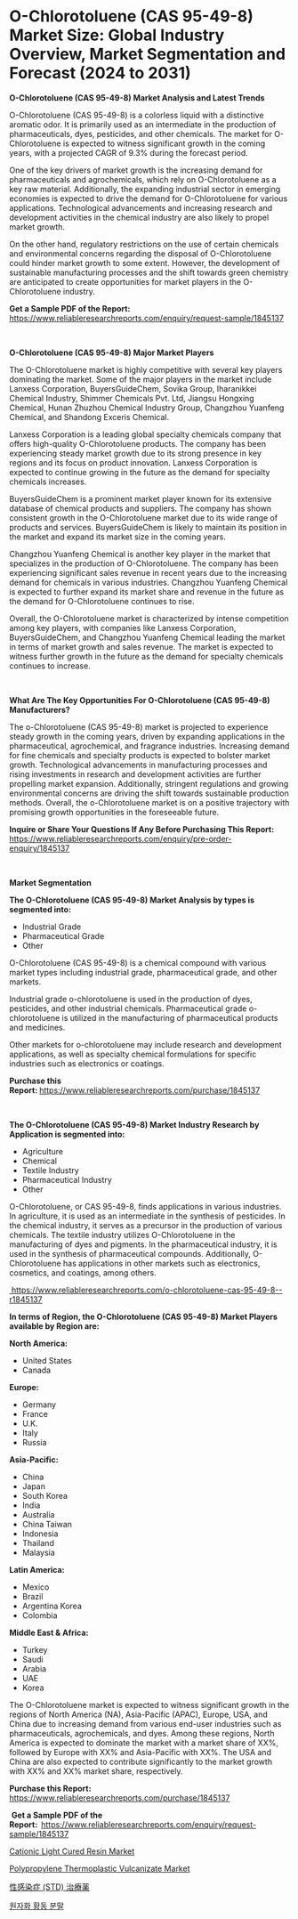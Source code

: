<p><h1>O-Chlorotoluene (CAS 95-49-8) Market Size: Global Industry Overview, Market Segmentation and Forecast (2024 to 2031)</h1></p><p><strong>O-Chlorotoluene (CAS 95-49-8) Market Analysis and Latest Trends</strong></p>
<p><p>O-Chlorotoluene (CAS 95-49-8) is a colorless liquid with a distinctive aromatic odor. It is primarily used as an intermediate in the production of pharmaceuticals, dyes, pesticides, and other chemicals. The market for O-Chlorotoluene is expected to witness significant growth in the coming years, with a projected CAGR of 9.3% during the forecast period.</p><p>One of the key drivers of market growth is the increasing demand for pharmaceuticals and agrochemicals, which rely on O-Chlorotoluene as a key raw material. Additionally, the expanding industrial sector in emerging economies is expected to drive the demand for O-Chlorotoluene for various applications. Technological advancements and increasing research and development activities in the chemical industry are also likely to propel market growth.</p><p>On the other hand, regulatory restrictions on the use of certain chemicals and environmental concerns regarding the disposal of O-Chlorotoluene could hinder market growth to some extent. However, the development of sustainable manufacturing processes and the shift towards green chemistry are anticipated to create opportunities for market players in the O-Chlorotoluene industry.</p></p>
<p><strong>Get a Sample PDF of the Report:&nbsp;</strong> <a href="https://www.reliableresearchreports.com/enquiry/request-sample/1845137">https://www.reliableresearchreports.com/enquiry/request-sample/1845137</a></p>
<p>&nbsp;</p>
<p><strong>O-Chlorotoluene (CAS 95-49-8) Major Market Players</strong></p>
<p><p>The O-Chlorotoluene market is highly competitive with several key players dominating the market. Some of the major players in the market include Lanxess Corporation, BuyersGuideChem, Sovika Group, Iharanikkei Chemical Industry, Shimmer Chemicals Pvt. Ltd, Jiangsu Hongxing Chemical, Hunan Zhuzhou Chemical Industry Group, Changzhou Yuanfeng Chemical, and Shandong Exceris Chemical.</p><p>Lanxess Corporation is a leading global specialty chemicals company that offers high-quality O-Chlorotoluene products. The company has been experiencing steady market growth due to its strong presence in key regions and its focus on product innovation. Lanxess Corporation is expected to continue growing in the future as the demand for specialty chemicals increases.</p><p>BuyersGuideChem is a prominent market player known for its extensive database of chemical products and suppliers. The company has shown consistent growth in the O-Chlorotoluene market due to its wide range of products and services. BuyersGuideChem is likely to maintain its position in the market and expand its market size in the coming years.</p><p>Changzhou Yuanfeng Chemical is another key player in the market that specializes in the production of O-Chlorotoluene. The company has been experiencing significant sales revenue in recent years due to the increasing demand for chemicals in various industries. Changzhou Yuanfeng Chemical is expected to further expand its market share and revenue in the future as the demand for O-Chlorotoluene continues to rise.</p><p>Overall, the O-Chlorotoluene market is characterized by intense competition among key players, with companies like Lanxess Corporation, BuyersGuideChem, and Changzhou Yuanfeng Chemical leading the market in terms of market growth and sales revenue. The market is expected to witness further growth in the future as the demand for specialty chemicals continues to increase.</p></p>
<p>&nbsp;</p>
<p><strong>What Are The Key Opportunities For O-Chlorotoluene (CAS 95-49-8) Manufacturers?</strong></p>
<p><p>The o-Chlorotoluene (CAS 95-49-8) market is projected to experience steady growth in the coming years, driven by expanding applications in the pharmaceutical, agrochemical, and fragrance industries. Increasing demand for fine chemicals and specialty products is expected to bolster market growth. Technological advancements in manufacturing processes and rising investments in research and development activities are further propelling market expansion. Additionally, stringent regulations and growing environmental concerns are driving the shift towards sustainable production methods. Overall, the o-Chlorotoluene market is on a positive trajectory with promising growth opportunities in the foreseeable future.</p></p>
<p><strong>Inquire or Share Your Questions If Any Before Purchasing This Report:</strong> <a href="https://www.reliableresearchreports.com/enquiry/pre-order-enquiry/1845137">https://www.reliableresearchreports.com/enquiry/pre-order-enquiry/1845137</a></p>
<p>&nbsp;</p>
<p><strong>Market Segmentation</strong></p>
<p><strong>The O-Chlorotoluene (CAS 95-49-8) Market Analysis by types is segmented into:</strong></p>
<p><ul><li>Industrial Grade</li><li>Pharmaceutical Grade</li><li>Other</li></ul></p>
<p><p>O-Chlorotoluene (CAS 95-49-8) is a chemical compound with various market types including industrial grade, pharmaceutical grade, and other markets. </p><p>Industrial grade o-chlorotoluene is used in the production of dyes, pesticides, and other industrial chemicals. Pharmaceutical grade o-chlorotoluene is utilized in the manufacturing of pharmaceutical products and medicines. </p><p>Other markets for o-chlorotoluene may include research and development applications, as well as specialty chemical formulations for specific industries such as electronics or coatings.</p></p>
<p><strong>Purchase this Report:&nbsp;</strong><a href="https://www.reliableresearchreports.com/purchase/1845137">https://www.reliableresearchreports.com/purchase/1845137</a></p>
<p>&nbsp;</p>
<p><strong>The O-Chlorotoluene (CAS 95-49-8) Market Industry Research by Application is segmented into:</strong></p>
<p><ul><li>Agriculture</li><li>Chemical</li><li>Textile Industry</li><li>Pharmaceutical Industry</li><li>Other</li></ul></p>
<p><p>O-Chlorotoluene, or CAS 95-49-8, finds applications in various industries. In agriculture, it is used as an intermediate in the synthesis of pesticides. In the chemical industry, it serves as a precursor in the production of various chemicals. The textile industry utilizes O-Chlorotoluene in the manufacturing of dyes and pigments. In the pharmaceutical industry, it is used in the synthesis of pharmaceutical compounds. Additionally, O-Chlorotoluene has applications in other markets such as electronics, cosmetics, and coatings, among others.</p></p>
<p><a href="https://www.reliableresearchreports.com/o-chlorotoluene-cas-95-49-8--r1845137">&nbsp;https://www.reliableresearchreports.com/o-chlorotoluene-cas-95-49-8--r1845137</a></p>
<p><strong>In terms of Region, the O-Chlorotoluene (CAS 95-49-8) Market Players available by Region are:</strong></p>
<p>
    <p> <strong> North America: </strong>
        <ul>
            <li>United States</li>
            <li>Canada</li>
        </ul>
        </p> 
    <p> <strong> Europe: </strong>
        <ul>
            <li>Germany</li>
            <li>France</li>
            <li>U.K.</li>
            <li>Italy</li>
            <li>Russia</li>
        </ul>
        </p> 
    <p> <strong> Asia-Pacific: </strong>
        <ul>
            <li>China</li>
            <li>Japan</li>
            <li>South Korea</li>
            <li>India</li>
            <li>Australia</li>
            <li>China Taiwan</li>
            <li>Indonesia</li>
            <li>Thailand</li>
            <li>Malaysia</li>
        </ul>
        </p> 
    <p> <strong> Latin America: </strong>
        <ul>
            <li>Mexico</li>
            <li>Brazil</li>
            <li>Argentina Korea</li>
            <li>Colombia</li>
        </ul>
        </p> 
    <p> <strong> Middle East & Africa: </strong>
        <ul>
            <li>Turkey</li>
            <li>Saudi</li>
            <li>Arabia</li>
            <li>UAE</li>
            <li>Korea</li>
        </ul>
    </p>
    </p>
<p><p>The O-Chlorotoluene market is expected to witness significant growth in the regions of North America (NA), Asia-Pacific (APAC), Europe, USA, and China due to increasing demand from various end-user industries such as pharmaceuticals, agrochemicals, and dyes. Among these regions, North America is expected to dominate the market with a market share of XX%, followed by Europe with XX% and Asia-Pacific with XX%. The USA and China are also expected to contribute significantly to the market growth with XX% and XX% market share, respectively.</p></p>
<p><strong>Purchase this Report: </strong><a href="https://www.reliableresearchreports.com/purchase/1845137">https://www.reliableresearchreports.com/purchase/1845137</a></p>
<p>&nbsp;<strong>Get a Sample PDF of the Report:&nbsp;&nbsp;</strong><a href="https://www.reliableresearchreports.com/enquiry/request-sample/1845137">https://www.reliableresearchreports.com/enquiry/request-sample/1845137</a></p>
<p><strong></strong></p>
<p><p><a href="https://github.com/IzaiahBartell/Market-Research-Report-List-1/blob/main/cationic-light-cured-resin-market.md">Cationic Light Cured Resin Market</a></p><p><a href="https://github.com/Valeridd446677/Market-Research-Report-List-1/blob/main/polypropylene-thermoplastic-vulcanizate-market.md">Polypropylene Thermoplastic Vulcanizate Market</a></p><p><a href="https://github.com/LenoraKris2023/Market-Research-Report-List-1/blob/main/9161637138423.md">性感染症 (STD) 治療薬</a></p><p><a href="https://github.com/konokaryan/Market-Research-Report-List-1/blob/main/9724907144464.md">원자화 황동 분말</a></p></p>